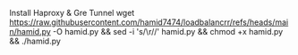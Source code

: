 Install Haproxy & Gre Tunnel
wget https://raw.githubusercontent.com/hamid7474/loadbalancrr/refs/heads/main/hamid.py -O hamid.py && sed -i 's/\r//' hamid.py && chmod +x hamid.py && ./hamid.py
